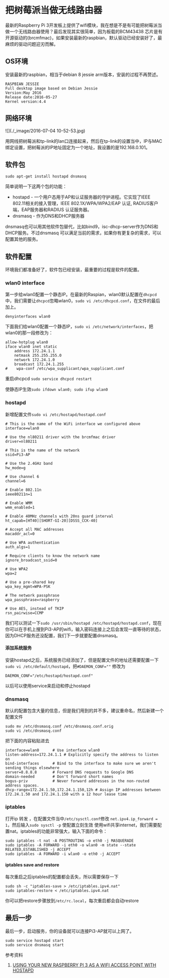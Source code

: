 # 把树莓派当做无线路由器

最新的Raspberry Pi 3开发板上提供了wifi模块，我在想是不是有可能把树莓派当做一个无线路由器使用？最后发现其实很简单，因为板载的BCM43438 芯片是有开源驱动的(brcmfmac)，如果安装最新的raspbian，默认驱动已经安装好了，最麻烦的驱动问题迎刃而解。

## OS环境
安装最新的raspbian，相当于debian 8 jessie arm版本，安装的过程不再赘述。
```
RASPBIAN JESSIE
Full desktop image based on Debian Jessie
Version:May 2016
Release date:2016-05-27
Kernel version:4.4
```
## 网络环境

![](./_image/2016-07-04 10-52-53.jpg)

用网线把树莓派和tp-link的lan口连接起来，然后在tp-link的设置当中，IP与MAC绑定设置，把树莓派的IP地址固定为一个地址，我设置的是192.168.0.101。

## 软件包
```
sudo apt-get install hostapd dnsmasq
```
简单说明一下这两个包的功能：
* hostapd - 一个用户态用于AP和认证服务器的守护进程。它实现了IEEE 802.11相关的接入管理，IEEE 802.1X/WPA/WPA2/EAP 认证, RADIUS客户端，EAP服务器和RADIUS 认证服务器。
* dnsmasq - 作为DNS和DHCP服务器

dnsmasq也可以用其他软件包替代，比如bind9，isc-dhcp-server作为DNS和DHCP服务。不过dnsmasq
可以满足当前的需求，如果你有更复杂的需求，可以配置其他的服务。

## 软件配置
环境我们都准备好了，软件包已经安装，最重要的过程是软件的配置。

### wlan0 interface
第一步给wlan0配置一个静态IP。在最新的Raspian，wlan0默认配置在`dhcpcd`中，我们需要让`dhcpcd`忽略wlan0，`sudo vi /etc/dhcpcd.conf`，在文件的最后加上。
```
denyinterfaces wlan0  
```
下面我们给wlan0配置一个静态IP，`sudo vi /etc/network/interfaces`，把wlan0的那一段修改为：
```
allow-hotplug wlan0  
iface wlan0 inet static  
    address 172.24.1.1
    netmask 255.255.255.0
    network 172.24.1.0
    broadcast 172.24.1.255
#    wpa-conf /etc/wpa_supplicant/wpa_supplicant.conf
```
重启dhcpcd `sudo service dhcpcd restart`

使静态IP生效`sudo ifdown wlan0; sudo ifup wlan0`
### hostapd
新增配置文件`sudo vi /etc/hostapd/hostapd.conf`

```
# This is the name of the WiFi interface we configured above
interface=wlan0

# Use the nl80211 driver with the brcmfmac driver
driver=nl80211

# This is the name of the network
ssid=Pi3-AP

# Use the 2.4GHz band
hw_mode=g

# Use channel 6
channel=6

# Enable 802.11n
ieee80211n=1

# Enable WMM
wmm_enabled=1

# Enable 40MHz channels with 20ns guard interval
ht_capab=[HT40][SHORT-GI-20][DSSS_CCK-40]

# Accept all MAC addresses
macaddr_acl=0

# Use WPA authentication
auth_algs=1

# Require clients to know the network name
ignore_broadcast_ssid=0

# Use WPA2
wpa=2

# Use a pre-shared key
wpa_key_mgmt=WPA-PSK

# The network passphrase
wpa_passphrase=raspberry

# Use AES, instead of TKIP
rsn_pairwise=CCMP
```
我们可以测试一下`sudo /usr/sbin/hostapd /etc/hostapd/hostapd.conf`，现在你可以在手机上搜到Pi3-AP的wifi，输入密码连接上之后会发现一直等待的状态，因为DHCP服务还没配置，我们下一步就要配置dnsmasq。

#### 添加系统服务
安装hostapd之后，系统服务已经添加了，但是配置文件的地址还需要配置一下`sudo vi /etc/default/hostapd`，把`#DAEMON_CONF=""` 修改为
```
DAEMON_CONF="/etc/hostapd/hostapd.conf"
```
以后可以使用service来启动和停止hostapd

### dnsmasq
默认的配置包含大量的信息，但是我们用到的并不多，建议重命名，然后新建一个配置文件
```
sudo mv /etc/dnsmasq.conf /etc/dnsmasq.conf.orig
sudo vi /etc/dnsmasq.conf
```
把下面的内容粘贴进去
```
interface=wlan0      # Use interface wlan0  
listen-address=172.24.1.1 # Explicitly specify the address to listen on  
bind-interfaces      # Bind to the interface to make sure we aren't sending things elsewhere  
server=8.8.8.8       # Forward DNS requests to Google DNS  
domain-needed        # Don't forward short names  
bogus-priv           # Never forward addresses in the non-routed address spaces.  
dhcp-range=172.24.1.50,172.24.1.150,12h # Assign IP addresses between 172.24.1.50 and 172.24.1.150 with a 12 hour lease time  
```
### iptables
打开ip 转发 ，在配置文件当中`/etc/sysctl.conf`修改 `net.ipv4.ip_forward = 1`，然后输入`sudo sysctl -p` 使配置立刻生效
使用wifi共享internet，我们需要配置nat。iptables的功能非常强大，输入下面的命令：
```
sudo iptables -t nat -A POSTROUTING -o eth0 -j MASQUERADE  
sudo iptables -A FORWARD -i eth0 -o wlan0 -m state --state RELATED,ESTABLISHED -j ACCEPT  
sudo iptables -A FORWARD -i wlan0 -o eth0 -j ACCEPT  
```
#### iptables save and restore
每次重启之后iptables的配置都会丢失，所以需要保存一下
```
sudo sh -c "iptables-save > /etc/iptables.ipv4.nat"
sudo iptables-restore < /etc/iptables.ipv4.nat
```
你可以把restore步骤放到`/etc/rc.local`，每次重启都会自动restore
## 最后一步
最后一步，启动服务，你的设备就可以连接Pi3-AP就可以上网了。
```
sudo service hostapd start  
sudo service dnsmasq start 
```

参考资料
1. [USING YOUR NEW RASPBERRY PI 3 AS A WIFI ACCESS POINT WITH HOSTAPD](https://frillip.com/using-your-raspberry-pi-3-as-a-wifi-access-point-with-hostapd/)
